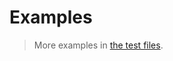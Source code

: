 # Examples

> More examples in [the test files](https://github.com/arithmetic-type/double/tree/main/test/src).
